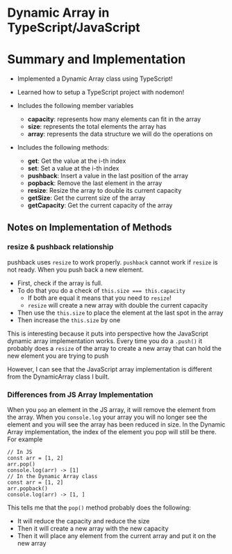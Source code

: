 # Dynamic Array in TypeScript/JavaScript

# Summary and Implementation

-   Implemented a Dynamic Array class using TypeScript!
-   Learned how to setup a TypeScript project with nodemon!
-   Includes the following member variables

    -   **capacity**: represents how many elements can fit in the array
    -   **size**: represents the total elements the array has
    -   **array**: represents the data structure we will do the operations on

-   Includes the following methods:
    -   **get**: Get the value at the i-th index
    -   **set**: Set a value at the i-th index
    -   **pushback**: Insert a value in the last position of the array
    -   **popback**: Remove the last element in the array
    -   **resize**: Resize the array to double its current capacity
    -   **getSize**: Get the current size of the array
    -   **getCapacity**: Get the current capacity of the array
 
## Notes on Implementation of Methods
### resize & pushback relationship
pushback uses `resize` to work properly. `pushback` cannot work if `resize` is not ready. When you push back a new element.
- First, check if the array is full.
- To do that you do a check of `this.size === this.capacity`
    - If both are equal it means that you need to `resize`!
    - `resize` will create a new array with double the current capacity
- Then use the `this.size` to place the element at the last spot in the array
- Then increase the `this.size` by one 

This is interesting because it puts into perspective how the JavaScript dynamic array implementation works. Every time you do a `.push()` it probably does a `resize` of the array to create a new array that can hold the
new element you are trying to push

However, I can see that the JavaScript array implementation is different from the DynamicArray class I built.

### Differences from JS Array Implementation
When you `pop` an element in the JS array, it will remove the element from the array. When you `console.log` your array you will no longer see the element and you will see the array has been reduced in size. In the Dynamic Array implementation, the index of the element you pop will still be there. For example
```
// In JS
const arr = [1, 2]
arr.pop()
console.log(arr) -> [1]
// In the Dynamic Array class
const arr = [1, 2]
arr.popback()
console.log(arr) -> [1, ]
```
This tells me that the `pop()` method probably does the following:
- It will reduce the capacity and reduce the size
- Then it will create a new array with the new capacity
- Then it will place any element from the current array and put it on the new array 

